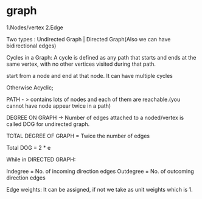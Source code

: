 # graph

1.Nodes/vertex
2.Edge

Two types : Undirected Graph | Directed Graph(Also we can have bidirectional edges)


Cycles in a Graph:
A cycle is defined as any path that starts and ends at the same vertex, with no other vertices visited during that path.

start from a node and end at that node.
It can have multiple cycles

Otherwise Acyclic;

PATH - > contains lots of nodes and each of them are reachable.(you cannot have node appear twice in a path)

DEGREE ON GRAPH -> Number of edges attached to a noded/vertex is called DOG for undirected graph.

TOTAL DEGREE OF GRAPH = Twice the number of edges

Total DOG = 2 * e


While in DIRECTED GRAPH:

Indegree = No. of incoming direction edges
Outdegree = No. of outcoming direction edges

Edge weights:
It can be assigned, if not we take as unit weights which is 1.